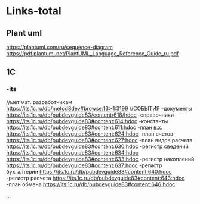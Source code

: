 # Links-total

## Plant uml </br>
https://plantuml.com/ru/sequence-diagram </br>
https://pdf.plantuml.net/PlantUML_Language_Reference_Guide_ru.pdf

## 1С
### -its
//мет.мат. разработчикам </br>
https://its.1c.ru/db/metod8dev#browse:13:-1:3199
//СОБЫТИЯ
-документы
https://its.1c.ru/db/pubdevguide83/content/618/hdoc
-справочники
https://its.1c.ru/db/pubdevguide83#content:614:hdoc
-константы
https://its.1c.ru/db/pubdevguide83#content:611:hdoc
-план в.х.
https://its.1c.ru/db/pubdevguide83#content:624:hdoc
-план счетов
https://its.1c.ru/db/pubdevguide83#content:627:hdoc
-план видов расчета
https://its.1c.ru/db/pubdevguide83#content:630:hdoc
-регистр сведений
https://its.1c.ru/db/pubdevguide83#content:634:hdoc
https://its.1c.ru/db/pubdevguide83#content:633:hdoc
-регистр накоплений
https://its.1c.ru/db/pubdevguide83#content:637:hdoc
-регистр бухгалтерии
https://its.1c.ru/db/pubdevguide83#content:640:hdoc
-регистр расчета
https://its.1c.ru/db/pubdevguide83#content:643:hdoc
-план обмена
https://its.1c.ru/db/pubdevguide83#content:646:hdoc






















...
